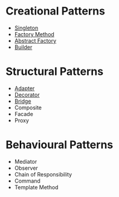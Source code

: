 # Creational Patterns
* [Singleton](./creational/singleton.md)
* [Factory Method](./creational/factory_method.md)
* [Abstract Factory](./creational/abstract_factory.md)
* [Builder](./creational/builder.md)

# Structural Patterns
* [Adapter](./structural/adapter.md)
* [Decorator](./structural/decorator.md)
* [Bridge](./structural/bridge.md)
* Composite
* Facade
* Proxy

# Behavioural Patterns
* Mediator 
* Observer
* Chain of Responsibility
* Command
* Template Method